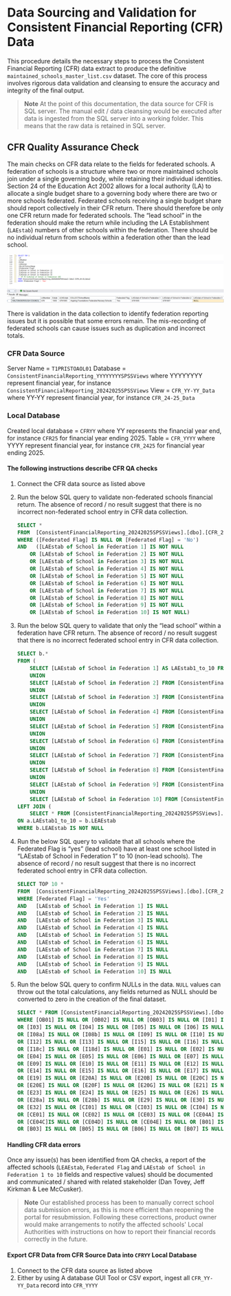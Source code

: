 # Data Sourcing and Validation for Consistent Financial Reporting (CFR) Data

This procedure details the necessary steps to process the Consistent Financial Reporting (CFR) data extract to produce the definitive `maintained_schools_master_list.csv` dataset. The core of this process involves rigorous data validation and cleansing to ensure the accuracy and integrity of the final output.

> **Note**
> At the point of this documentation, the data source for CFR is SQL server.
> The manual edit / data cleansing would be executed after data is ingested from the SQL server into a working folder. This means that the raw data is retained in SQL server.

## CFR Quality Assurance Check

The main checks on CFR data relate to the fields for federated schools. A federation of schools is a structure where two or more maintained schools join under a single governing body, while retaining their individual identities. Section 24 of the Education Act 2002 allows for a local authority (LA) to allocate a single budget share to a governing body where there are two or more schools federated. Federated schools receiving a single budget share should report collectively in their CFR return. There should therefore be only one CFR return made for federated schools. The “lead school” in the federation should make the return while including the LA Establishment (`LAEstab`) numbers of other schools within the federation. There should be no individual return from schools within a federation other than the lead school.

![Federated School Example](../images/federated-schools.png)

There is validation in the data collection to identify federation reporting issues but it is possible that some errors remain. The mis-recording of federated schools can cause issues such as duplication and incorrect totals.

### CFR Data Source

Server Name = `T1PRISTOAOL01`
Database = `ConsistentFinancialReporting_YYYYYYYYSPSSViews` where YYYYYYYY represent financial year, for instance `ConsistentFinancialReporting_20242025SPSSViews`
View = `CFR_YY-YY_Data` where YY-YY represent financial year, for instance `CFR_24-25_Data`

### Local Database

Created local database = `CFRYY` where YY represents the financial year end, for instance `CFR25` for financial year ending 2025.
Table = `CFR_YYYY` where YYYY represent financial year, for instance `CFR_2425` for financial year ending 2025.

#### The following instructions describe CFR QA checks

1. Connect the CFR data source as listed above
2. Run the below SQL query to validate non-federated schools financial return. The absence of record / no result suggest that there is no incorrect non-federated school entry in CFR data collection.

    ```sql
    SELECT *
    FROM  [ConsistentFinancialReporting_20242025SPSSViews].[dbo].[CFR_24-25_Data]
    WHERE ([Federated Flag] IS NULL OR [Federated Flag] = 'No')
    AND   ([LAEstab of School in Federation 1] IS NOT NULL
        OR [LAEstab of School in Federation 2] IS NOT NULL
        OR [LAEstab of School in Federation 3] IS NOT NULL
        OR [LAEstab of School in Federation 4] IS NOT NULL
        OR [LAEstab of School in Federation 5] IS NOT NULL
        OR [LAEstab of School in Federation 6] IS NOT NULL
        OR [LAEstab of School in Federation 7] IS NOT NULL
        OR [LAEstab of School in Federation 8] IS NOT NULL
        OR [LAEstab of School in Federation 9] IS NOT NULL
        OR [LAEstab of School in Federation 10] IS NOT NULL)
    ```

3. Run the below SQL query to validate that only the “lead school” within a federation have CFR return. The absence of record / no result suggest that there is no incorrect federated school entry in CFR data collection.

    ```sql
    SELECT b.*
    FROM (
        SELECT [LAEstab of School in Federation 1] AS LAEstab1_to_10 FROM [ConsistentFinancialReporting_20242025SPSSViews].[dbo].[CFR_24-25_Data]
        UNION
        SELECT [LAEstab of School in Federation 2] FROM [ConsistentFinancialReporting_20242025SPSSViews].[dbo].[CFR_24-25_Data]
        UNION
        SELECT [LAEstab of School in Federation 3] FROM [ConsistentFinancialReporting_20242025SPSSViews].[dbo].[CFR_24-25_Data]
        UNION
        SELECT [LAEstab of School in Federation 4] FROM [ConsistentFinancialReporting_20242025SPSSViews].[dbo].[CFR_24-25_Data]
        UNION
        SELECT [LAEstab of School in Federation 5] FROM [ConsistentFinancialReporting_20242025SPSSViews].[dbo].[CFR_24-25_Data]
        UNION
        SELECT [LAEstab of School in Federation 6] FROM [ConsistentFinancialReporting_20242025SPSSViews].[dbo].[CFR_24-25_Data]
        UNION
        SELECT [LAEstab of School in Federation 7] FROM [ConsistentFinancialReporting_20242025SPSSViews].[dbo].[CFR_24-25_Data]
        UNION
        SELECT [LAEstab of School in Federation 8] FROM [ConsistentFinancialReporting_20242025SPSSViews].[dbo].[CFR_24-25_Data]
        UNION
        SELECT [LAEstab of School in Federation 9] FROM [ConsistentFinancialReporting_20242025SPSSViews].[dbo].[CFR_24-25_Data]
        UNION
        SELECT [LAEstab of School in Federation 10] FROM [ConsistentFinancialReporting_20242025SPSSViews].[dbo].[CFR_24-25_Data]) a
    LEFT JOIN (
        SELECT * FROM [ConsistentFinancialReporting_20242025SPSSViews].[dbo].[CFR_24-25_Data])b
    ON a.LAEstab1_to_10 = b.LEAEstab
    WHERE b.LEAEstab IS NOT NULL
    ```

4. Run the below SQL query to validate that all schools where the Federated Flag is “yes” (lead school) have at least one school listed in “LAEstab of School in Federation 1” to 10 (non-lead schools). The absence of record / no result suggest that there is no incorrect federated school entry in CFR data collection.

    ```sql
    SELECT TOP 10 *
    FROM  [ConsistentFinancialReporting_20242025SPSSViews].[dbo].[CFR_24-25_Data]
    WHERE [Federated Flag] = 'Yes'
    AND   [LAEstab of School in Federation 1] IS NULL
    AND   [LAEstab of School in Federation 2] IS NULL
    AND   [LAEstab of School in Federation 3] IS NULL
    AND   [LAEstab of School in Federation 4] IS NULL
    AND   [LAEstab of School in Federation 5] IS NULL
    AND   [LAEstab of School in Federation 6] IS NULL
    AND   [LAEstab of School in Federation 7] IS NULL
    AND   [LAEstab of School in Federation 8] IS NULL
    AND   [LAEstab of School in Federation 9] IS NULL
    AND   [LAEstab of School in Federation 10] IS NULL
    ```

5. Run the below SQL query to confirm NULLs in the data. `NULL` values can throw out the total calculations, any fields returned as NULL should be converted to zero in the creation of the final dataset.

    ```sql
    SELECT * FROM [ConsistentFinancialReporting_20242025SPSSViews].[dbo].[CFR_24-25_Data]
    WHERE [OB01] IS NULL OR [OB02] IS NULL OR [OB03] IS NULL OR [I01] IS NULL OR [I02] IS NULL
    OR [I03] IS NULL OR [I04] IS NULL OR [I05] IS NULL OR [I06] IS NULL OR [I07] IS NULL
    OR [I08a] IS NULL OR [I08b] IS NULL OR [I09] IS NULL OR [I10] IS NULL OR [I11] IS NULL
    OR [I12] IS NULL OR [I13] IS NULL OR [I15] IS NULL OR [I16] IS NULL OR [I17] IS NULL
    OR [I18c] IS NULL OR [I18d] IS NULL OR [E01] IS NULL OR [E02] IS NULL OR [E03] IS NULL
    OR [E04] IS NULL OR [E05] IS NULL OR [E06] IS NULL OR [E07] IS NULL OR [E08] IS NULL
    OR [E09] IS NULL OR [E10] IS NULL OR [E11] IS NULL OR [E12] IS NULL OR [E13] IS NULL
    OR [E14] IS NULL OR [E15] IS NULL OR [E16] IS NULL OR [E17] IS NULL OR [E18] IS NULL
    OR [E19] IS NULL OR [E20A] IS NULL OR [E20B] IS NULL OR [E20C] IS NULL OR [E20D] IS NULL
    OR [E20E] IS NULL OR [E20F] IS NULL OR [E20G] IS NULL OR [E21] IS NULL OR [E22] IS NULL
    OR [E23] IS NULL OR [E24] IS NULL OR [E25] IS NULL OR [E26] IS NULL OR [E27] IS NULL
    OR [E28a] IS NULL OR [E28b] IS NULL OR [E29] IS NULL OR [E30] IS NULL OR [E31] IS NULL
    OR [E32] IS NULL OR [CI01] IS NULL OR [CI03] IS NULL OR [CI04] IS NULL OR [DeMinimis] IS NULL
    OR [CE01] IS NULL OR [CE02] IS NULL OR [CE03] IS NULL OR [CE04A] IS NULL OR [CE04B] IS NULL
    OR [CE04C]IS NULL OR [CE04D] IS NULL OR [CE04E] IS NULL OR [B01] IS NULL OR [B02] IS NULL
    OR [B03] IS NULL OR [B05] IS NULL OR [B06] IS NULL OR [B07] IS NULL
    ```

#### Handling CFR data errors

Once any issue(s) has been identified from QA checks, a report of the affected schools (`LEAEstab`, `Federated Flag` and `LAEstab of School in Federation 1 to 10` fields and respective values) should be documented and communicated / shared with related stakeholder (Dan Tovey, Jeff Kirkman & Lee McCusker).

> **Note**
> Our established process has been to manually correct school data submission errors, as this is more efficient than reopening the portal for resubmission. Following these corrections, product owner would make arrangements to notify the affected schools' Local Authorities with instructions on how to report their financial records correctly in the future.

#### Export CFR Data from CFR Source Data into `CFRYY` Local Database

1. Connect to the CFR data source as listed above
2. Either by using A database GUI Tool or CSV export, ingest all `CFR_YY-YY_Data` record into `CFR_YYYY`
